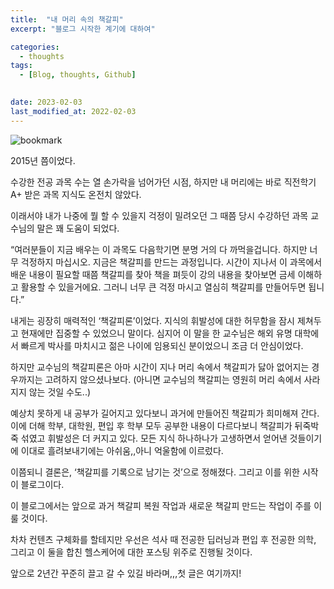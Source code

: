 ```yaml
---
title:  "내 머리 속의 책갈피"
excerpt: "블로그 시작한 계기에 대하여"

categories:
  - thoughts
tags:
  - [Blog, thoughts, Github]

 
date: 2023-02-03
last_modified_at: 2022-02-03    
---
```


![bookmark](https://user-images.githubusercontent.com/31461053/152197214-91ae4ee2-3b2a-4ea8-8421-66b928f6e439.jpg)

2015년 쯤이었다.

수강한 전공 과목 수는 열 손가락을 넘어가던 시점, 하지만 내 머리에는 바로 직전학기 A+ 받은 과목 지식도 온전치 않았다.

이래서야 내가 나중에 뭘 할 수 있을지 걱정이 밀려오던 그 때쯤 당시 수강하던 과목 교수님의 말은 꽤 도움이 되었다.

“여러분들이 지금 배우는 이 과목도 다음학기면 분명 거의 다 까먹을겁니다. 하지만 너무 걱정하지 마십시오. 지금은 책갈피를 만드는 과정입니다. 시간이 지나서 이 과목에서 배운 내용이 필요할 때쯤 책갈피를 찾아 책을 펴듯이 강의 내용을 찾아보면 금세 이해하고 활용할 수 있을거에요. 그러니 너무 큰 걱정 마시고 열심히 책갈피를 만들어두면 됩니다.”

내게는 굉장히 매력적인 ‘책갈피론’이었다. 지식의 휘발성에 대한 허무함을 잠시 제쳐두고 현재에만 집중할 수 있었으니 말이다. 심지어 이 말을 한 교수님은 해외 유명 대학에서 빠르게 박사를 마치시고 젊은 나이에 임용되신 분이었으니 조금 더 안심이었다.

하지만 교수님의 책갈피론은 아마 시간이 지나 머리 속에서 책갈피가 닳아 없어지는 경우까지는 고려하지 않으셨나보다. (아니면 교수님의 책갈피는 영원히 머리 속에서 사라지지 않는 것일 수도..)

예상치 못하게 내 공부가 길어지고 있다보니 과거에 만들어진 책갈피가 희미해져 간다. 이에 더해 학부, 대학원, 편입 후 학부 모두 공부한 내용이 다르다보니 책갈피가 뒤죽박죽 섞였고 휘발성은 더 커지고 있다. 모든 지식 하나하나가 고생하면서 얻어낸 것들이기에 이대로 흘려보내기에는 아쉬움,,아니 억울함에 이르렀다.

이쯤되니 결론은, ‘책갈피를 기록으로 남기는 것’으로 정해졌다. 그리고 이를 위한 시작이 블로그이다.

이 블로그에서는 앞으로 과거 책갈피 복원 작업과 새로운 책갈피 만드는 작업이 주를 이룰 것이다.

차차 컨텐츠 구체화를 할테지만 우선은 석사 때 전공한 딥러닝과 편입 후 전공한 의학, 그리고 이 둘을 합친 헬스케어에 대한 포스팅 위주로 진행될 것이다.

앞으로 2년간 꾸준히 끌고 갈 수 있길 바라며,,,첫 글은 여기까지!
